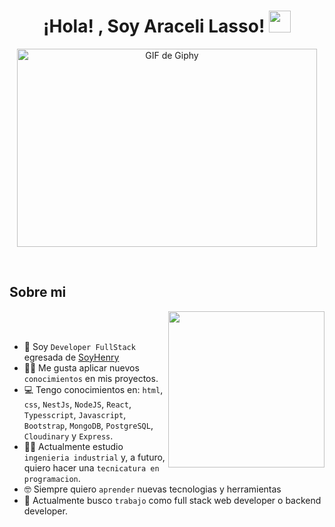 <h1 align="center">¡Hola! , Soy Araceli Lasso! <img src="https://media.giphy.com/media/hvRJCLFzcasrR4ia7z/giphy.gif" width="35"></h1>
<p align="center">
    <!-- GIF usando un enlace directo -->
    <img src="https://media.giphy.com/media/13rQ7rrTrvZXlm/giphy.gif" width="480" height="317" alt="GIF de Giphy">
</p>
<br>

	
## Sobre mi

<picture> <img align="right" src="https://github.com/7oSkaaa/7oSkaaa/blob/main/Images/Right_Side.gif?raw=true" width = 250px></picture>

<br><br>

- :school: Soy `Developer FullStack` egresada de [SoyHenry]([[http://suez.edu.eg/ar/%d9%83%d9%84%d9%8a%d8%a9-%d8%a7%d9%84%d8%ad%d8%a7%d8%b3%d8%a8%d8%a7%d8%aa-%d9%88%d8%a7%d9%84%d9%85%d8%b9%d9%84%d9%88%d9%85%d8%a7%d8%aa/](https://www.soyhenry.com/)](https://www.soyhenry.com/))
- :technologist: Me gusta aplicar nuevos `conocimientos` en mis proyectos.
- :computer: Tengo conocimientos en: `html`, `css`, `NestJs`, `NodeJS`, `React`, `Typesscript`, `Javascript`, `Bootstrap`, `MongoDB`, `PostgreSQL`, `Cloudinary` y `Express`.
- :student: Actualmente estudio `ingenieria industrial` y, a futuro, quiero hacer una `tecnicatura en programacion`.
- :nerd_face: Siempre quiero `aprender` nuevas tecnologias y herramientas
- :thinking: Actualmente busco `trabajo` como full stack web developer o backend developer.
<br>
